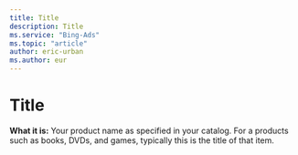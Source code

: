 ```yaml
---
title: Title
description: Title
ms.service: "Bing-Ads"
ms.topic: "article"
author: eric-urban
ms.author: eur
---
```


# Title

**What it is:**  Your product name as specified in your catalog. For a products such as books, DVDs, and games, typically this is the title of that item.


